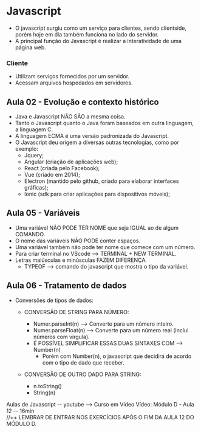 # Javascript
- O javascript surgiu como um serviço para clientes, sendo clientside, porém hoje em dia também funciona no lado do servidor.
- A principal função do Javascript é realizar a interatividade de uma página web.

### Cliente
- Utilizam serviços fornecidos por um servidor.
- Acessam arquivos hospedados em servidores.

## Aula 02 - Evolução e contexto histórico
- Java e Javascript NÃO SÃO a mesma coisa.
- Tanto o Javascript quanto o Java foram baseados em outra linguagem, a linguagem C.
- A linguagem ECMA é uma versão padronizada do Javascript.
- O Javascript deu origem a diversas outras tecnologias, como por exemplo: 
    - Jquery;
    - Angular (criação de aplicações web);
    - React (criada pelo Facebook);
    - Vue (criado em 2014);
    - Electron (mantido pelo github, criado para elaborar interfaces gráficas);
    - Ionic (sdk para criar aplicações para dispositivos móveis);

## Aula 05 - Variáveis
- Uma variável NÃO PODE TER NOME que seja IGUAL ao de algum COMANDO.
- O nome das variáveis NÃO PODE conter espaços.
- Uma variável também não pode ter nome que comece com um número.
- Para criar terminal no VScode --> TERMINAL + NEW TERMINAL. 
- Letras maiúsculas e minúsculas FAZEM DIFERENÇA.
    - TYPEOF --> comando do javascript que mostra o tipo da variável.

## Aula 06 - Tratamento de dados
- Conversões de tipos de dados:
    - CONVERSÃO DE STRING PARA NÚMERO:
        - Numer.parseInt(n) --> Converte para um número inteiro.
        - Numer.parseFloat(n) --> Converte para um número real (inclui números com vírgula).
        - É POSSÍVEL SIMPLIFICAR ESSAS DUAS SINTAXES COM  --> Number(n)
            - Porém com Number(n), o javascript que decidirá de acordo com o tipo de dado que receber.
        
    - CONVERSÃO DE OUTRO DADO PARA STRING:
        - n.toString()
        - String(n)


Aulas de Javascript -- youtube --> Curso em Vídeo
Vídeo: Módulo D - Aula 12 -- 16min  
//++ LEMBRAR DE ENTRAR NOS EXERCÍCIOS APÓS O FIM DA AULA 12 DO MÓDULO D.